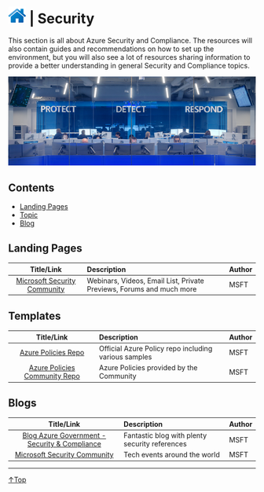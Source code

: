 # [![Home](/img/home.png)](../README.md "Home") | Security
This section is all about Azure Security and Compliance. The resources will also contain guides and recommendations on how to set up the environment, but you will also see a lot of resources sharing information to provide a better understanding in general Security and Compliance topics.

![Learning](/img/security.png)

## Contents
- [Landing Pages](#landing-pages)
- [Topic](#Topic)
- [Blog](#blog)

## Landing Pages
|                            Title/Link                            | Description                                                          | Author |
| :--------------------------------------------------------------: | :------------------------------------------------------------------- | :----- |
| [Microsoft Security Community](https://aka.ms/SecurityCommunity) | Webinars, Videos, Email List, Private Previews, Forums and much more | MSFT   |

## Templates
|                                 Title/Link                                  | Description                                          | Author |
| :-------------------------------------------------------------------------: | :--------------------------------------------------- | :----- |
|        [Azure Policies Repo](https://github.com/Azure/azure-policy)         | Official Azure Policy repo including various samples | MSFT   |
| [Azure Policies Community Repo ](https://github.com/Azure/Community-Policy) | Azure Policies provided by the Community             | MSFT   |



## Blogs
|                                        Title/Link                                         | Description                                    | Author |
| :---------------------------------------------------------------------------------------: | :--------------------------------------------- | :----- |
| [Blog Azure Government - Security & Compliance](https://devblogs.microsoft.com/azuregov/) | Fantastic blog with plenty security references | MSFT   |
|             [Microsoft Security Community](https://aka.ms/SecurityCommunity)              | Tech events around the world                   | MSFT   |

___
 <a href="#top" title="Back to the top.">↑Top</a>